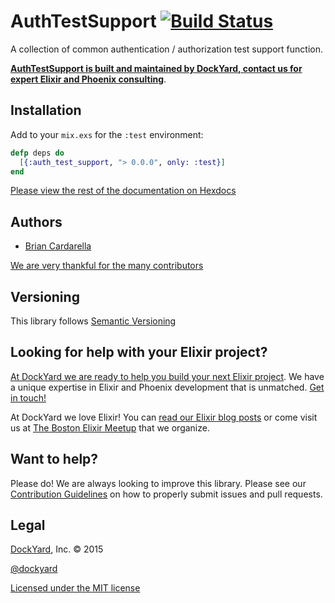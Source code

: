 # AuthTestSupport [![Build Status](https://secure.travis-ci.org/DockYard/auth_test_support.svg?branch=master)](http://travis-ci.org/DockYard/auth_test_support)

A collection of common authentication / authorization test support
function.

**[AuthTestSupport is built and maintained by DockYard, contact us for expert Elixir and Phoenix consulting](https://dockyard.com/phoenix-consulting)**.

## Installation ##

Add to your `mix.exs` for the `:test` environment:

```elixir
defp deps do
  [{:auth_test_support, "> 0.0.0", only: :test}]
end
```

[Please view the rest of the documentation on Hexdocs](http://hexdocs.pm/auth_test_support/AuthTestSupport.html)

## Authors ##

* [Brian Cardarella](http://twitter.com/bcardarella)

[We are very thankful for the many contributors](https://github.com/dockyard/elixir-auth_test_support/graphs/contributors)

## Versioning ##

This library follows [Semantic Versioning](http://semver.org)

## Looking for help with your Elixir project? ##

[At DockYard we are ready to help you build your next Elixir project](https://dockyard.com/phoenix-consulting). We have a unique expertise 
in Elixir and Phoenix development that is unmatched. [Get in touch!](https://dockyard.com/contact/hire-us)

At DockYard we love Elixir! You can [read our Elixir blog posts](https://dockyard.com/blog/categories/elixir)
or come visit us at [The Boston Elixir Meetup](http://www.meetup.com/Boston-Elixir/) that we organize.

## Want to help? ##

Please do! We are always looking to improve this library. Please see our
[Contribution Guidelines](https://github.com/dockyard/elixir-auth_test_support/blob/master/CONTRIBUTING.md)
on how to properly submit issues and pull requests.

## Legal ##

[DockYard](http://dockyard.com/), Inc. &copy; 2015

[@dockyard](http://twitter.com/dockyard)

[Licensed under the MIT license](http://www.opensource.org/licenses/mit-license.php)
